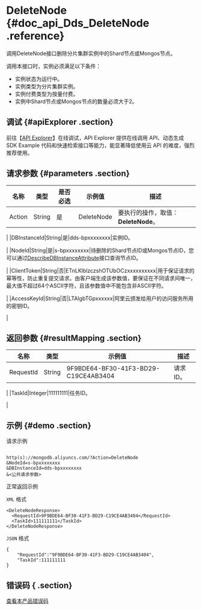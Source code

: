 # DeleteNode {#doc_api_Dds_DeleteNode .reference}

调用DeleteNode接口删除分片集群实例中的Shard节点或Mongos节点。

调用本接口时，实例必须满足以下条件：

-   实例状态为运行中。
-   实例类型为分片集群实例。
-   实例付费类型为按量付费。
-   实例中Shard节点或Mongos节点的数量必须大于2。

## 调试 {#apiExplorer .section}

前往【[API Explorer](https://api.aliyun.com/#product=Dds&api=DeleteNode)】在线调试，API Explorer 提供在线调用 API、动态生成 SDK Example 代码和快速检索接口等能力，能显著降低使用云 API 的难度，强烈推荐使用。

## 请求参数 {#parameters .section}

|名称|类型|是否必选|示例值|描述|
|--|--|----|---|--|
|Action|String|是|DeleteNode|要执行的操作，取值：**DeleteNode**。

 |
|DBInstanceId|String|是|dds-bpxxxxxxxx|实例ID。

 |
|NodeId|String|是|s-bpxxxxxxxx|待删除的Shard节点ID或Mongos节点ID，您可以通过[DescribeDBInstanceAttribute](~~61923~~)接口查询节点ID。

 |
|ClientToken|String|否|ETnLKlblzczshOTUbOCzxxxxxxxxxx|用于保证请求的幂等性，防止重复提交请求。由客户端生成该参数值，要保证在不同请求间唯一，最大值不超过64个ASCII字符，且该参数值中不能包含非ASCII字符。

 |
|AccessKeyId|String|否|LTAIgbTGpxxxxxx|阿里云颁发给用户的访问服务所用的密钥ID。

 |

## 返回参数 {#resultMapping .section}

|名称|类型|示例值|描述|
|--|--|---|--|
|RequestId|String|9F9BDE64-BF30-41F3-BD29-C19CE4AB3404|请求ID。

 |
|TaskId|Integer|111111111|任务ID。

 |

## 示例 {#demo .section}

请求示例

``` {#request_demo}

http(s)://mongodb.aliyuncs.com/?Action=DeleteNode
&NodeId=s-bpxxxxxxxx
&DBInstanceId=dds-bpxxxxxxxx
&<公共请求参数>

```

正常返回示例

`XML` 格式

``` {#xml_return_success_demo}
<DeleteNodeResponse>
  <RequestId>9F9BDE64-BF30-41F3-BD29-C19CE4AB3404</RequestId>
  <TaskId>111111111</TaskId>
</DeleteNodeResponse>

```

`JSON` 格式

``` {#json_return_success_demo}
{
	"RequestId":"9F9BDE64-BF30-41F3-BD29-C19CE4AB3404",
	"TaskId":111111111
}
```

## 错误码 { .section}

[查看本产品错误码](https://error-center.aliyun.com/status/product/Dds)

